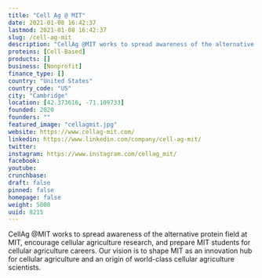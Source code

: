 ```yaml
---
title: "Cell Ag @ MIT"
date: 2021-01-08 16:42:37
lastmod: 2021-01-08 16:42:37
slug: /cell-ag-mit
description: "CellAg @MIT works to spread awareness of the alternative protein field at MIT, encourage cellular agriculture research, and prepare MIT students for cellular agriculture careers. Our vision is to shape MIT as an innovation hub for cellular agriculture and an origin of world-class cellular agriculture scientists."
proteins: [Cell-Based]
products: []
business: [Nonprofit]
finance_type: []
country: "United States"
country_code: "US"
city: "Cambridge"
location: [42.373616, -71.109733]
founded: 2020
founders: ""
featured_image: "cellagmit.jpg"
website: https://www.cellag-mit.com/
linkedin: https://www.linkedin.com/company/cell-ag-mit/
twitter: 
instagram: https://www.instagram.com/cellag_mit/
facebook: 
youtube: 
crunchbase: 
draft: false
pinned: false
homepage: false
weight: 5000
uuid: 8215
---
```

CellAg @MIT works to spread awareness of the alternative protein field at MIT, encourage cellular agriculture research, and prepare MIT students for cellular agriculture careers. Our vision is to shape MIT as an innovation hub for cellular agriculture and an origin of world-class cellular agriculture scientists.

